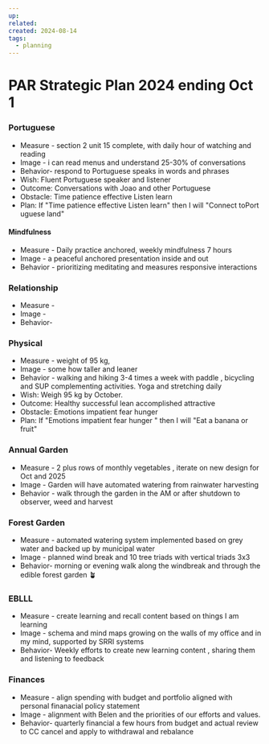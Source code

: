 ```yaml
---
up: 
related: 
created: 2024-08-14
tags:
  - planning
---
```


# PAR Strategic Plan 2024 ending Oct 1 

### Portuguese
 - Measure - section 2 unit 15 complete, with daily hour of watching and reading 
 - Image - i can read menus and understand 25-30% of conversations
 - Behavior- respond to Portuguese speaks in words and phrases
 - Wish: Fluent Portuguese speaker and listener
 - Outcome: Conversations with Joao and other Portuguese
 - Obstacle: Time patience effective Listen learn
 - Plan: If "Time patience effective Listen learn" then I will "Connect toPortuguese land"
#### Mindfulness
 - Measure - Daily practice anchored, weekly mindfulness 7 hours
 - Image - a peaceful anchored presentation inside and out
 - Behavior - prioritizing meditating and measures responsive interactions
### Relationship
 - Measure - 
 - Image - 
 - Behavior-
### Physical
 - Measure - weight of 95 kg,
 - Image - some how taller and leaner
 - Behavior - walking and hiking 3-4 times a week with paddle , bicycling and SUP complementing activities. Yoga and stretching daily 
-  Wish: Weigh 95 kg by October. 
- Outcome: Healthy successful lean accomplished attractive
- Obstacle: Emotions impatient fear hunger 
- Plan: If "Emotions impatient fear hunger " then I will "Eat a banana or fruit"
### Annual Garden
 - Measure - 2 plus rows of monthly vegetables , iterate on new design for Oct and 2025
 - Image - Garden will have automated watering from rainwater harvesting
 - Behavior - walk through the garden in the AM or after shutdown to observer, weed and harvest
### Forest Garden
 - Measure - automated watering system implemented based on grey water and backed up by municipal water
 - Image - planned wind break and 10 tree triads with vertical triads 3x3
 - Behavior- morning or evening walk along the windbreak and through the edible forest garden 🪴 
### EBLLL 
 - Measure - create learning and recall content based on things I am learning
 - Image - schema and mind maps growing on the walls of my office and in my mind, supported by SRRI systems
 - Behavior- Weekly efforts to create new learning content , sharing them and listening to feedback 
### Finances
 - Measure - align spending with budget and portfolio aligned with personal finanacial policy statement 
 - Image - alignment with Belen and the priorities of our efforts and values.
 - Behavior- quarterly financial a few hours from budget and actual  review to CC cancel and apply to withdrawal and rebalance


